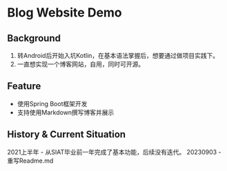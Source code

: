 # Blog Website Demo

## Background
  1. 转Android后开始入坑Kotlin，在基本语法掌握后，想要通过做项目实践下。
  2. 一直想实现一个博客网站，自用，同时可开源。
  
## Feature
  + 使用Spring Boot框架开发
  + 支持使用Markdown撰写博客并展示

## History & Current Situation
  2021上半年 - 从SIAT毕业前一年完成了基本功能，后续没有迭代。
  20230903 - 重写Readme.md
